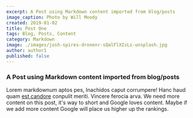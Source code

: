```yaml
---
excerpt: A Post using Markdown content imported from blog/posts
image_caption: Photo by Will Moody
created: 2019-01-02
title: Post One
tags: Blog, Posts, Content
category: Markdown
image: ./images/josh-spires-dronenr-sQalFlXIsLs-unsplash.jpg
author: author1
published: false
---
```


### A Post using Markdown content imported from blog/posts

Lorem markdownum aptos pes, Inachidos caput corrumpere! Hanc haud quam [est
candore](http://quisquis-in.io/ramossuperum) conpulit meriti. Vincere ferocia
arva.
We need more content on this post, it's way to short and Google loves content.
Maybe if we add more content Google will place us higher up the rankings.
